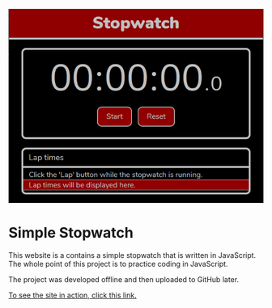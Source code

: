 ![Screenshot of the webpage](webpage_main.png)

# Simple Stopwatch
This website is a contains a simple stopwatch that is written in JavaScript. The whole point of this project is to practice coding in JavaScript.

The project was developed offline and then uploaded to GitHub later.

[To see the site in action, click this link.](https://freetimefm.github.io/Simple-Stopwatch/)
